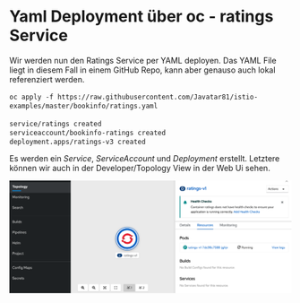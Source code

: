 # Yaml Deployment über oc - ratings Service

Wir werden nun den Ratings Service per YAML deployen. Das YAML File liegt in diesem Fall in einem GitHub Repo, kann aber genauso auch lokal referenziert werden.

```text
oc apply -f https://raw.githubusercontent.com/Javatar81/istio-examples/master/bookinfo/ratings.yaml

service/ratings created
serviceaccount/bookinfo-ratings created
deployment.apps/ratings-v3 created
```

Es werden ein _Service_, _ServiceAccount_ und _Deployment_ erstellt. Letztere können wir auch in der Developer/Topology View in der Web Ui sehen.

![](../../../.gitbook/assets/screenshot-2020-09-14-at-13.13.16.png)

